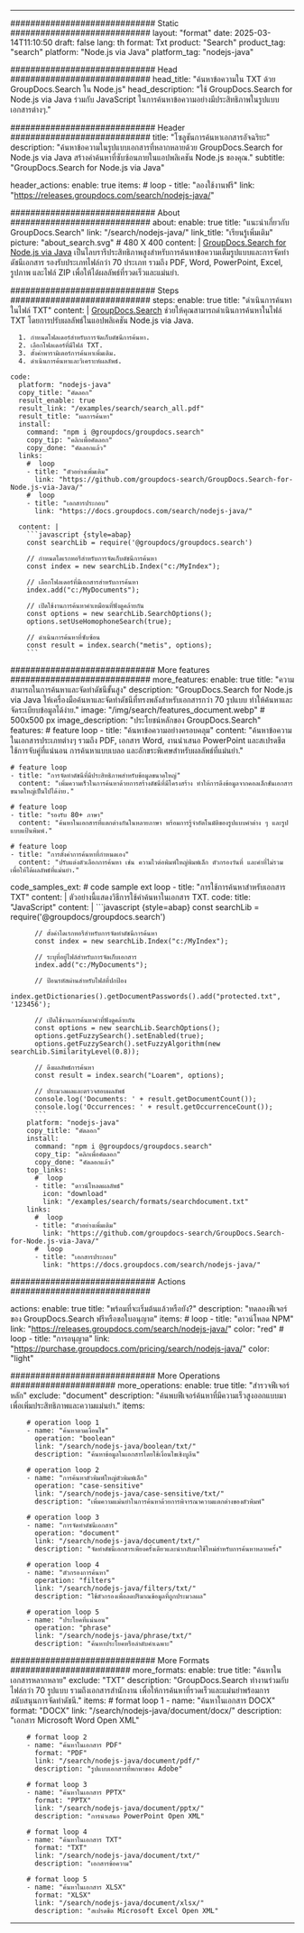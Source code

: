 
---
############################# Static ############################
layout: "format"
date:  2025-03-14T11:10:50
draft: false
lang: th
format: Txt
product: "Search"
product_tag: "search"
platform: "Node.js via Java"
platform_tag: "nodejs-java"

############################# Head ############################
head_title: "ค้นหาข้อความใน TXT ด้วย GroupDocs.Search ใน Node.js"
head_description: "ใช้ GroupDocs.Search for Node.js via Java ร่วมกับ JavaScript ในการค้นหาข้อความอย่างมีประสิทธิภาพในรูปแบบเอกสารต่างๆ."

############################# Header ############################
title: "โซลูชันการค้นหาเอกสารอัจฉริยะ" 
description: "ค้นหาข้อความในรูปแบบเอกสารที่หลากหลายด้วย GroupDocs.Search for Node.js via Java สร้างคำค้นหาที่ซับซ้อนภายในแอปพลิเคชัน Node.js ของคุณ."
subtitle: "GroupDocs.Search for Node.js via Java" 

header_actions:
  enable: true
  items:
    #  loop
    - title: "ลองใช้งานฟรี"
      link: "https://releases.groupdocs.com/search/nodejs-java/"
      
############################# About ############################
about:
    enable: true
    title: "แนะนำเกี่ยวกับ GroupDocs.Search"
    link: "/search/nodejs-java/"
    link_title: "เรียนรู้เพิ่มเติม"
    picture: "about_search.svg" # 480 X 400
    content: |
       [GroupDocs.Search for Node.js via Java](/search/nodejs-java/) เป็นไลบรารีประสิทธิภาพสูงสำหรับการค้นหาข้อความเต็มรูปแบบและการจัดทำดัชนีเอกสาร รองรับประเภทไฟล์กว่า 70 ประเภท รวมถึง PDF, Word, PowerPoint, Excel, รูปภาพ และไฟล์ ZIP เพื่อให้ได้ผลลัพธ์ที่รวดเร็วและแม่นยำ.

############################# Steps ############################
steps:
    enable: true
    title: "ดำเนินการค้นหาในไฟล์ TXT"
    content: |
      [GroupDocs.Search](/search/nodejs-java/) ช่วยให้คุณสามารถดำเนินการค้นหาในไฟล์ TXT โดยการปรับผลลัพธ์ในแอปพลิเคชัน Node.js via Java.
      
      1. กำหนดโฟลเดอร์สำหรับการจัดเก็บดัชนีการค้นหา.
      2. เลือกโฟลเดอร์ที่มีไฟล์ TXT.
      3. ตั้งค่าพารามิเตอร์การค้นหาเพิ่มเติม.
      4. ดำเนินการค้นหาและวิเคราะห์ผลลัพธ์.
   
    code:
      platform: "nodejs-java"
      copy_title: "คัดลอก"
      result_enable: true
      result_link: "/examples/search/search_all.pdf"
      result_title: "ผลการค้นหา"
      install:
        command: "npm i @groupdocs/groupdocs.search"
        copy_tip: "คลิกเพื่อคัดลอก"
        copy_done: "คัดลอกแล้ว"
      links:
        #  loop
        - title: "ตัวอย่างเพิ่มเติม"
          link: "https://github.com/groupdocs-search/GroupDocs.Search-for-Node.js-via-Java/"
        #  loop
        - title: "เอกสารประกอบ"
          link: "https://docs.groupdocs.com/search/nodejs-java/"
          
      content: |
        ```javascript {style=abap}
        const searchLib = require('@groupdocs/groupdocs.search')

        // กำหนดไดเรกทอรีสำหรับการจัดเก็บดัชนีการค้นหา
        const index = new searchLib.Index("c:/MyIndex");

        // เลือกโฟลเดอร์ที่มีเอกสารสำหรับการค้นหา
        index.add("c:/MyDocuments");

        // เปิดใช้งานการค้นหาคำเหมือนที่ฟังดูคล้ายกัน
        const options = new searchLib.SearchOptions();
        options.setUseHomophoneSearch(true);

        // ดำเนินการค้นหาที่ซับซ้อน
        const result = index.search("metis", options);
        ```            

############################# More features ############################
more_features:
  enable: true
  title: "ความสามารถในการค้นหาและจัดทำดัชนีขั้นสูง"
  description: "GroupDocs.Search for Node.js via Java ให้เครื่องมือค้นหาและจัดทำดัชนีที่ทรงพลังสำหรับเอกสารกว่า 70 รูปแบบ ทำให้ค้นหาและจัดระเบียบข้อมูลได้ง่าย."
  image: "/img/search/features_document.webp" # 500x500 px
  image_description: "ประโยชน์หลักของ GroupDocs.Search"
  features:
    # feature loop
    - title: "ค้นหาข้อความอย่างครอบคลุม"
      content: "ค้นหาข้อความในเอกสารประเภทต่างๆ รวมถึง PDF, เอกสาร Word, งานนำเสนอ PowerPoint และสเปรดชีต ใช้การจับคู่ที่แน่นอน การค้นหาแบบเบลอ และอักขระพิเศษสำหรับผลลัพธ์ที่แม่นยำ."

    # feature loop
    - title: "การจัดทำดัชนีที่มีประสิทธิภาพสำหรับข้อมูลขนาดใหญ่"
      content: "เพิ่มความเร็วในการค้นหาด้วยการสร้างดัชนีที่มีโครงสร้าง ทำให้การดึงข้อมูลจากคอลเล็กชันเอกสารขนาดใหญ่เป็นไปได้ง่าย."

    # feature loop
    - title: "รองรับ 80+ ภาษา"
      content: "ค้นหาในเอกสารที่แตกต่างกันในหลายภาษา พร้อมการรู้จำอัตโนมัติของรูปแบบคำต่าง ๆ และรูปแบบแป้นพิมพ์."

    # feature loop
    - title: "การตั้งค่าการค้นหาที่กำหนดเอง"
      content: "ปรับแต่งตัวเลือกการค้นหา เช่น ความไวต่อพิมพ์ใหญ่พิมพ์เล็ก ตัวกรองวันที่ และคำที่ไม่รวม เพื่อให้ได้ผลลัพธ์ที่แม่นยำ."
      
  code_samples_ext:
    # code sample ext loop
    - title: "การใช้การค้นหาสำหรับเอกสาร TXT"
      content: |
        ตัวอย่างนี้แสดงวิธีการใช้คำค้นหาในเอกสาร TXT.
      code:
        title: "JavaScript"
        content: |
          ```javascript {style=abap}
          const searchLib = require('@groupdocs/groupdocs.search')
          
          // ตั้งค่าไดเรกทอรีสำหรับการจัดทำดัชนีการค้นหา
          const index = new searchLib.Index("c:/MyIndex");
              
          // ระบุที่อยู่ไฟล์สำหรับการจัดเก็บเอกสาร
          index.add("c:/MyDocuments");

          // ป้อนรหัสผ่านสำหรับไฟล์ที่ปกป้อง
          index.getDictionaries().getDocumentPasswords().add("protected.txt", '123456');

          // เปิดใช้งานการค้นหาคำที่ฟังดูคล้ายกัน
          const options = new searchLib.SearchOptions();
          options.getFuzzySearch().setEnabled(true);
          options.getFuzzySearch().setFuzzyAlgorithm(new searchLib.SimilarityLevel(0.8));

          // ดึงผลลัพธ์การค้นหา
          const result = index.search("Loarem", options);
          
          // ประมวลผลและตรวจสอบผลลัพธ์
          console.log('Documents: ' + result.getDocumentCount());
          console.log('Occurrences: ' + result.getOccurrenceCount());
          ```
        platform: "nodejs-java"
        copy_title: "คัดลอก"
        install:
          command: "npm i @groupdocs/groupdocs.search"
          copy_tip: "คลิกเพื่อคัดลอก"
          copy_done: "คัดลอกแล้ว"
        top_links:
          #  loop
          - title: "ดาวน์โหลดผลลัพธ์"
            icon: "download"
            link: "/examples/search/formats/searchdocument.txt"
        links:
          #  loop
          - title: "ตัวอย่างเพิ่มเติม"
            link: "https://github.com/groupdocs-search/GroupDocs.Search-for-Node.js-via-Java/"
          #  loop
          - title: "เอกสารประกอบ"
            link: "https://docs.groupdocs.com/search/nodejs-java/"
            

            


############################# Actions ############################

actions:
  enable: true
  title: "พร้อมที่จะเริ่มต้นแล้วหรือยัง?"
  description: "ทดลองฟีเจอร์ของ GroupDocs.Search ฟรีหรือขอใบอนุญาต"
  items:
    #  loop
    - title: "ดาวน์โหลด NPM"
      link: "https://releases.groupdocs.com/search/nodejs-java/"
      color: "red"
        #  loop
    - title: "การอนุญาต"
      link: "https://purchase.groupdocs.com/pricing/search/nodejs-java/"
      color: "light"


############################# More Operations #####################
more_operations:
    enable: true
    title: "สำรวจฟีเจอร์หลัก"
    exclude: "document"
    description: "ค้นพบฟีเจอร์ค้นหาที่มีความเร็วสูงออกแบบมาเพื่อเพิ่มประสิทธิภาพและความแม่นยำ."
    items: 
          
        # operation loop 1
        - name: "ค้นหาตามเงื่อนไข"
          operation: "boolean"
          link: "/search/nodejs-java/boolean/txt/"
          description: "ค้นหาข้อมูลในเอกสารโดยใช้เงื่อนไขเชิงบูลีน"

        # operation loop 2
        - name: "การค้นหาตัวพิมพ์ใหญ่ตัวพิมพ์เล็ก"
          operation: "case-sensitive"
          link: "/search/nodejs-java/case-sensitive/txt/"
          description: "เพิ่มความแม่นยำในการค้นหาด้วยการพิจารณาความแตกต่างของตัวพิมพ์"

        # operation loop 3
        - name: "การจัดทำดัชนีเอกสาร"
          operation: "document"
          link: "/search/nodejs-java/document/txt/"
          description: "จัดทำดัชนีเอกสารเพียงครั้งเดียวและนำกลับมาใช้ใหม่สำหรับการค้นหาหลายครั้ง"

        # operation loop 4
        - name: "ตัวกรองการค้นหา"
          operation: "filters"
          link: "/search/nodejs-java/filters/txt/"
          description: "ใช้ตัวกรองเพื่อลดปริมาณข้อมูลที่ถูกประมวลผล"

        # operation loop 5
        - name: "ประโยคที่แน่นอน"
          operation: "phrase"
          link: "/search/nodejs-java/phrase/txt/"
          description: "ค้นหาประโยคหรือลำดับคำเฉพาะ"
          
        
          
############################# More Formats ########################
more_formats:
    enable: true
    title: "ค้นหาในเอกสารหลากหลาย"
    exclude: "TXT"
    description: "GroupDocs.Search ทำงานร่วมกับไฟล์กว่า 70 รูปแบบ รวมถึงเอกสารสำนักงาน เพื่อให้การค้นหาที่รวดเร็วและแม่นยำพร้อมการสนับสนุนการจัดทำดัชนี."
    items: 
        # format loop 1
        - name: "ค้นหาในเอกสาร DOCX"
          format: "DOCX"
          link: "/search/nodejs-java/document/docx/"
          description: "เอกสาร Microsoft Word Open XML"
          
        # format loop 2
        - name: "ค้นหาในเอกสาร PDF"
          format: "PDF"
          link: "/search/nodejs-java/document/pdf/"
          description: "รูปแบบเอกสารที่พกพาของ Adobe"
          
        # format loop 3
        - name: "ค้นหาในเอกสาร PPTX"
          format: "PPTX"
          link: "/search/nodejs-java/document/pptx/"
          description: "การนำเสนอ PowerPoint Open XML"

        # format loop 4
        - name: "ค้นหาในเอกสาร TXT"
          format: "TXT"
          link: "/search/nodejs-java/document/txt/"
          description: "เอกสารข้อความ"
          
        # format loop 5
        - name: "ค้นหาในเอกสาร XLSX"
          format: "XLSX"
          link: "/search/nodejs-java/document/xlsx/"
          description: "สเปรดชีต Microsoft Excel Open XML"
  

---